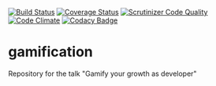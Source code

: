 [![Build Status](https://travis-ci.org/heiglandreas/gamification.svg?branch=master)](https://travis-ci.org/heiglandreas/gamification)
[![Coverage Status](https://coveralls.io/repos/github/heiglandreas/gamification/badge.svg)](https://coveralls.io/github/heiglandreas/gamification)
[![Scrutinizer Code Quality](https://scrutinizer-ci.com/g/heiglandreas/gamification/badges/quality-score.png?b=master)](https://scrutinizer-ci.com/g/heiglandreas/gamification/?branch=master)
[![Code Climate](https://codeclimate.com/github/heiglandreas/gamification/badges/gpa.svg)](https://codeclimate.com/github/heiglandreas/gamification)
[![Codacy Badge](https://api.codacy.com/project/badge/Grade/07aee99c4b54437fbd6aeed6d109b55b)](https://www.codacy.com/app/github_70/gamification?utm_source=github.com&amp;utm_medium=referral&amp;utm_content=heiglandreas/gamification&amp;utm_campaign=Badge_Grade)

# gamification
Repository for the talk "Gamify your growth as developer"

